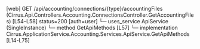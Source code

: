 [web] GET /api/accounting/connections/{type}/accountingFiles  (Cirrus.Api.Controllers.Accounting.ConnectionsController.GetAccountingFiles)  [L54–L58] status=200 [auth=user]
  └─ uses_service ApiService (SingleInstance)
    └─ method GetApiMethods [L57]
      └─ implementation Cirrus.ApplicationService.Accounting.Services.ApiService.GetApiMethods [L14-L75]

